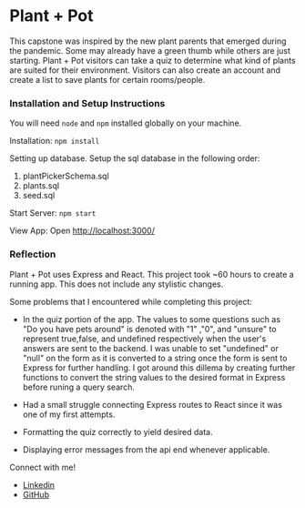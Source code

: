 
# Plant + Pot
This capstone was inspired by the new plant parents that emerged during the pandemic. Some may already have a green thumb while others are just starting. Plant + Pot visitors can take a quiz to determine what kind of plants are suited for their environment. Visitors can also create an account and create a list to save plants for certain rooms/people.

<!-- ### Plant + Pot Preview

![Big Two Preview](BigTwoPreview.gif) -->

### Installation and Setup Instructions

You will need `node` and `npm` installed globally on your machine.

Installation:
`npm install`

Setting up database. Setup the sql database in the following order:
1. plantPickerSchema.sql
2. plants.sql
3. seed.sql


Start Server:
`npm start`

View App:
Open [http://localhost:3000/](http://localhost:3000/)

### Reflection
Plant + Pot uses Express and React. This project took ~60 hours to create a running app. This does not include any stylistic changes. 

Some problems that I encountered while completing this project:

- In the quiz portion of the app. The values to some questions such as "Do you have pets around" is denoted with "1" ,"0", and "unsure" to represent true,false, and undefined respectively when the user's answers are sent to the backend. I was unable to set "undefined" or "null" on the form as it is converted to a string once the form is sent to Express for further handling. I got around this dillema by creating further functions to convert the string values to the desired format in Express before runing a query search. 

- Had a small struggle connecting Express routes to React since it was one of my first attempts.
- Formatting the quiz correctly to yield desired data.
- Displaying error messages from the api end whenever applicable. 


Connect with me!
- [Linkedin](https://www.linkedin.com/in/hello-joycewong/)
- [GitHub](https://github.com/Joyce-w)

